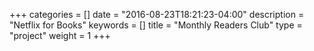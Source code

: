 +++
categories = []
date = "2016-08-23T18:21:23-04:00"
description = "Netflix for Books"
keywords = []
title = "Monthly Readers Club"
type = "project"
weight = 1
+++

